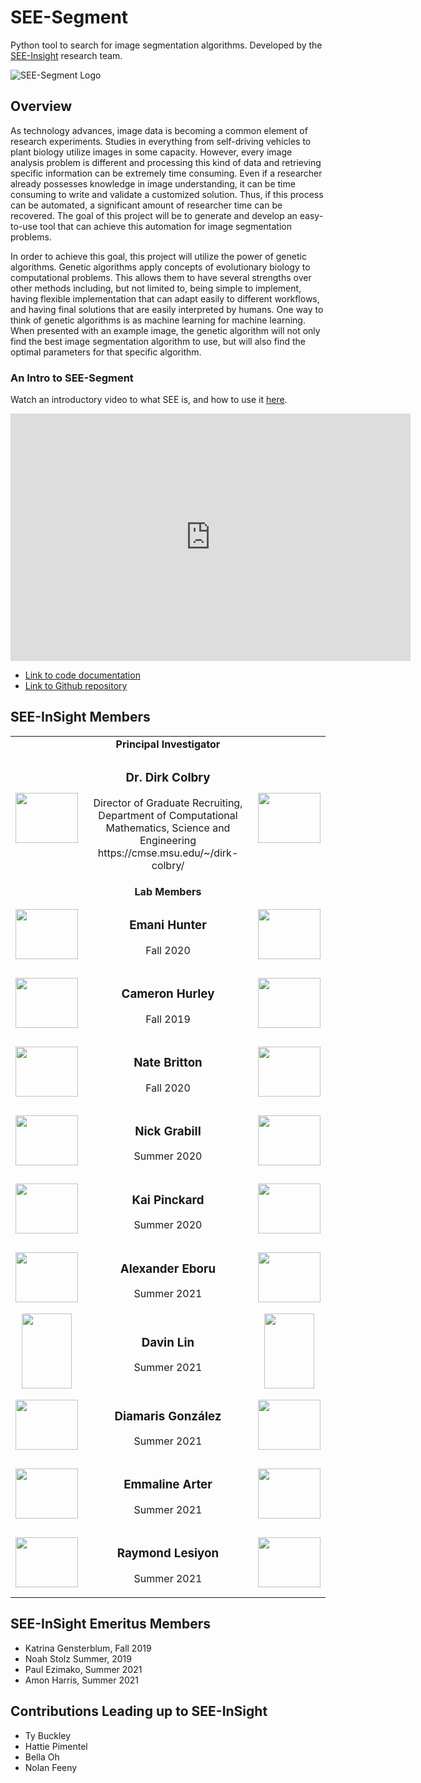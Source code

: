 # SEE-Segment  

Python tool to search for image segmentation algorithms.  Developed by the [SEE-Insight](https://see-insight.github.io) research team.

![SEE-Segment Logo](SEE-Segment_logo.png)

## Overview

As technology advances, image data is becoming a common element of research experiments. Studies in everything from self-driving vehicles to plant biology utilize images in some capacity. However, every image analysis problem is different and processing this kind of data and retrieving specific information can be extremely time consuming. Even if a researcher already possesses knowledge in image understanding, it can be time consuming to write and validate a customized solution. Thus, if this process can be automated, a significant amount of researcher time can be recovered. The goal of this project will be to generate and develop an easy-to-use tool that can achieve this automation for image segmentation problems.

In order to achieve this goal, this project will utilize the power of genetic algorithms. Genetic algorithms apply concepts of evolutionary biology to computational problems. This allows them to have several strengths over other methods including, but not limited to, being simple to implement, having flexible implementation that can adapt easily to different workflows, and having final solutions that are easily interpreted by humans. One way to think of genetic algorithms is as machine learning for machine learning. When presented with an example image, the genetic algorithm will not only find the best image segmentation algorithm to use, but will also find the optimal parameters for that specific algorithm.



### An Intro to SEE-Segment

Watch an introductory video to what SEE is, and how to use it [here](https://mediaspace.msu.edu/media/t/1_60yjrdjs).

<iframe id="kaltura_player" src="https://cdnapisec.kaltura.com/p/811482/sp/81148200/embedIframeJs/uiconf_id/27551951/partner_id/811482?iframeembed=true&playerId=kaltura_player&entry_id=1_60yjrdjs&flashvars[streamerType]=auto&amp;flashvars[localizationCode]=en&amp;flashvars[leadWithHTML5]=true&amp;flashvars[sideBarContainer.plugin]=true&amp;flashvars[sideBarContainer.position]=left&amp;flashvars[sideBarContainer.clickToClose]=true&amp;flashvars[chapters.plugin]=true&amp;flashvars[chapters.layout]=vertical&amp;flashvars[chapters.thumbnailRotator]=false&amp;flashvars[streamSelector.plugin]=true&amp;flashvars[EmbedPlayer.SpinnerTarget]=videoHolder&amp;flashvars[dualScreen.plugin]=true&amp;flashvars[hotspots.plugin]=1&amp;flashvars[Kaltura.addCrossoriginToIframe]=true&amp;&wid=1_tnse5bqv" width="640" height="396" allowfullscreen webkitallowfullscreen mozAllowFullScreen allow="autoplay *; fullscreen *; encrypted-media *" sandbox="allow-forms allow-same-origin allow-scripts allow-top-navigation allow-pointer-lock allow-popups allow-modals allow-orientation-lock allow-popups-to-escape-sandbox allow-presentation allow-top-navigation-by-user-activation" frameborder="0" title="Kaltura Player"></iframe>

* [Link to code documentation](./see/index.html)
* [Link to Github repository](https://github.com/see-insight/see-segment)

## SEE-InSight Members

<table>
  <tr>
    <td> </td>
    <td align="center"> 
      <b> Principal Investigator </b> 
    </td>
    <td> </td>
  </tr>
  
  <tr>
    <td align="center"> <image src="./Images/Dirk.jpeg" width="100px" height="80px"></image>  </td>
    <td align="center"> 
      <h3> Dr. Dirk Colbry</h3> 
      <p> Director of Graduate Recruiting, Department of Computational Mathematics, Science and Engineering https://cmse.msu.edu/~/dirk-colbry/ </p>
    </td>
    <td align="center"> <image src="./Images/Dirk_Segmented.png" width="100px" height="80px"></image> </td>
  </tr>
  
  <tr>
    <td> </td>
    <td align="center"> 
      <b> Lab Members </b> 
    </td>
    <td> </td>
  </tr>
  <tr>
    <td align="center"> <image src="SEE-Segment_logo.png" width="100px" height="80px"></image>  </td>
    <td align="center"> 
      <h3> Emani Hunter </h3> 
      <p> Fall 2020 </p>
    </td>
    <td align="center"> <image src="SEE-Segment_logo.png" width="100px" height="80px"></image> </td>
  </tr>

  <tr>
    <td align="center"> <image src="SEE-Segment_logo.png" width="100px" height="80px"></image>  </td>
    <td align="center"> 
      <h3> Cameron Hurley </h3> 
      <p> Fall 2019 </p>
    </td>
    <td align="center"> <image src="SEE-Segment_logo.png" width="100px" height="80px"></image> </td>
  </tr>
  
  <tr>
    <td align="center"> <image src="SEE-Segment_logo.png" width="100px" height="80px"></image>  </td>
    <td align="center"> 
      <h3> Nate Britton </h3> 
      <p> Fall 2020 </p>
    </td>
    <td align="center"> <image src="SEE-Segment_logo.png" width="100px" height="80px"></image> </td>
  </tr>
  
  <tr>
    <td align="center"> <image src="SEE-Segment_logo.png" width="100px" height="80px"></image>  </td>
    <td align="center"> 
      <h3> Nick Grabill </h3> 
      <p> Summer 2020 </p>
    </td>
    <td align="center"> <image src="SEE-Segment_logo.png" width="100px" height="80px"></image> </td>
  </tr>
  
  <tr>
    <td align="center"> <image src="SEE-Segment_logo.png" width="100px" height="80px"></image>  </td>
    <td align="center"> 
      <h3> Kai Pinckard </h3> 
      <p> Summer 2020 </p>
    </td>
    <td align="center"> <image src="SEE-Segment_logo.png" width="100px" height="80px"></image> </td>
  </tr>
  
  <tr>
    <td align="center"> <image src="SEE-Segment_logo.png" width="100px" height="80px"></image>  </td>
    <td align="center"> 
      <h3> Alexander Eboru </h3> 
      <p> Summer 2021 </p>
    </td>
    <td align="center"> <image src="SEE-Segment_logo.png" width="100px" height="80px"></image> </td>
  </tr>
  
  <tr>
    <td align="center"> <image src="Images/Davin.jpeg" width="80px" height="120px"></image>  </td>
    <td align="center"> 
      <h3> Davin Lin </h3> 
      <p> Summer 2021 </p>
    </td>
    <td align="center"> <image src="Images/Davin_Segmented.png" width="80px" height="120px"></image> </td>
  </tr>
  
  <tr>
    <td align="center"> <image src="SEE-Segment_logo.png" width="100px" height="80px"></image>  </td>
    <td align="center"> 
      <h3> Diamaris González </h3> 
      <p> Summer 2021 </p>
    </td>
    <td align="center"> <image src="SEE-Segment_logo.png" width="100px" height="80px"></image> </td>
  </tr>
  
  <tr>
    <td align="center"> <image src="SEE-Segment_logo.png" width="100px" height="80px"></image>  </td>
    <td align="center"> 
      <h3> Emmaline Arter </h3> 
      <p> Summer 2021 </p>
    </td>
    <td align="center"> <image src="SEE-Segment_logo.png" width="100px" height="80px"></image> </td>
  </tr>
  
  <tr>
    <td align="center"> <image src="SEE-Segment_logo.png" width="100px" height="80px"></image>  </td>
    <td align="center"> 
      <h3> Raymond Lesiyon </h3> 
      <p> Summer 2021 </p>
    </td>
    <td align="center"> <image src="SEE-Segment_logo.png" width="100px" height="80px"></image> </td>
  </tr>
</table>

## SEE-InSight Emeritus Members
- Katrina Gensterblum, Fall 2019
- Noah Stolz Summer, 2019
- Paul Ezimako, Summer 2021
- Amon Harris, Summer 2021

## Contributions Leading up to SEE-InSight
- Ty Buckley
- Hattie Pimentel
- Bella Oh
- Nolan Feeny
